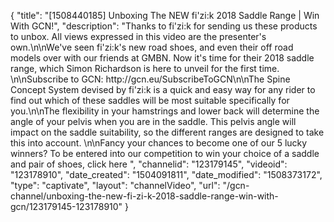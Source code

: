{
    "title": "[1508440185] Unboxing The NEW fi'zi:k 2018 Saddle Range | Win With GCN!",
    "description": "Thanks to fi'zi:k for sending us these products to unbox. All views expressed in this video are the presenter's own.\n\nWe've seen fi'zi:k's new road shoes, and even their off road models over with our friends at GMBN. Now it's time for their 2018 saddle range, which Simon Richardson is here to unveil for the first time. \n\nSubscribe to GCN: http:\/\/gcn.eu\/SubscribeToGCN\n\nThe Spine Concept System devised by fi'zi:k is a quick and easy way for any rider to find out which of these saddles will be most suitable specifically for you.\n\nThe flexibility in your hamstrings and lower back will determine the angle of your pelvis when you are in the saddle. This pelvis angle will impact on the saddle suitability, so the different ranges are designed to take this into account. \n\nFancy your chances to become one of our 5 lucky winners? To be entered into our competition to win your choice of a saddle and pair of shoes, click here ",
    "channelid": "123179145",
    "videoid": "123178910",
    "date_created": "1504091811",
    "date_modified": "1508373172",
    "type": "captivate",
    "layout": "channelVideo",
    "url": "\/gcn-channel\/unboxing-the-new-fi-zi-k-2018-saddle-range-win-with-gcn\/123179145-123178910"
}